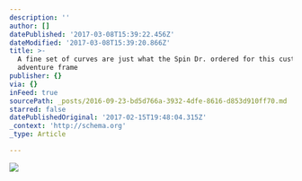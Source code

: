 ```yaml
---
description: ''
author: []
datePublished: '2017-03-08T15:39:22.456Z'
dateModified: '2017-03-08T15:39:20.866Z'
title: >-
  A fine set of curves are just what the Spin Dr. ordered for this custom gravel
  adventure frame
publisher: {}
via: {}
inFeed: true
sourcePath: _posts/2016-09-23-bd5d766a-3932-4dfe-8616-d853d910ff70.md
starred: false
datePublishedOriginal: '2017-02-15T19:48:04.315Z'
_context: 'http://schema.org'
_type: Article

---
```

![](https://the-grid-user-content.s3-us-west-2.amazonaws.com/fcd86a5a-0662-4d43-b86c-a4a777859011.jpg)
